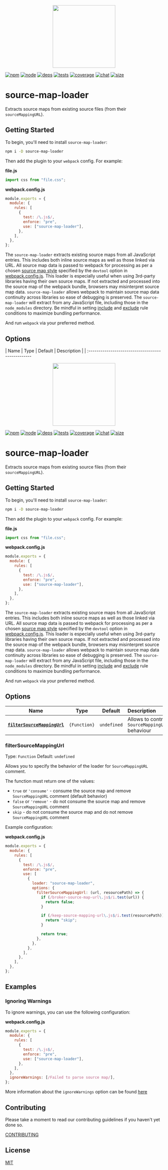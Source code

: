 <div align="center">
  <a href="https://github.com/webpack/webpack">
    <img width="200" height="200" src="https://webpack.js.org/assets/icon-square-big.svg">
  </a>
</div>

[![npm][npm]][npm-url]
[![node][node]][node-url]
[![deps][deps]][deps-url]
[![tests][tests]][tests-url]
[![coverage][cover]][cover-url]
[![chat][chat]][chat-url]
[![size][size]][size-url]

# source-map-loader

Extracts source maps from existing source files (from their <code>sourceMappingURL</code>).

## Getting Started

To begin, you'll need to install `source-map-loader`:

```bash
npm i -D source-map-loader
```

Then add the plugin to your `webpack` config. For example:

**file.js**

```js
import css from "file.css";
```

**webpack.config.js**

```js
module.exports = {
  module: {
    rules: [
      {
        test: /\.js$/,
        enforce: "pre",
        use: ["source-map-loader"],
      },
    ],
  },
};
```

The `source-map-loader` extracts existing source maps from all JavaScript entries.
This includes both inline source maps as well as those linked via URL.
All source map data is passed to webpack for processing as per a chosen [source map style](https://webpack.js.org/configuration/devtool/) specified by the `devtool` option in [webpack.config.js](https://webpack.js.org/configuration/).
This loader is especially useful when using 3rd-party libraries having their own source maps.
If not extracted and processed into the source map of the webpack bundle, browsers may misinterpret source map data. `source-map-loader` allows webpack to maintain source map data continuity across libraries so ease of debugging is preserved.
The `source-map-loader` will extract from any JavaScript file, including those in the `node_modules` directory.
Be mindful in setting [include](https://webpack.js.org/configuration/module/#rule-include) and [exclude](https://webpack.js.org/configuration/module/#rule-exclude) rule conditions to maximize bundling performance.

And run `webpack` via your preferred method.

## Options

|                          Name                           |     Type     |   Default   | Description                                    |
| :-------------------------------------------------<div align="center">
  <a href="https://github.com/webpack/webpack">
    <img width="200" height="200" src="https://webpack.js.org/assets/icon-square-big.svg">
  </a>
</div>

[![npm][npm]][npm-url]
[![node][node]][node-url]
[![deps][deps]][deps-url]
[![tests][tests]][tests-url]
[![coverage][cover]][cover-url]
[![chat][chat]][chat-url]
[![size][size]][size-url]

# source-map-loader

Extracts source maps from existing source files (from their <code>sourceMappingURL</code>).

## Getting Started

To begin, you'll need to install `source-map-loader`:

```bash
npm i -D source-map-loader
```

Then add the plugin to your `webpack` config. For example:

**file.js**

```js
import css from "file.css";
```

**webpack.config.js**

```js
module.exports = {
  module: {
    rules: [
      {
        test: /\.js$/,
        enforce: "pre",
        use: ["source-map-loader"],
      },
    ],
  },
};
```

The `source-map-loader` extracts existing source maps from all JavaScript entries.
This includes both inline source maps as well as those linked via URL.
All source map data is passed to webpack for processing as per a chosen [source map style](https://webpack.js.org/configuration/devtool/) specified by the `devtool` option in [webpack.config.js](https://webpack.js.org/configuration/).
This loader is especially useful when using 3rd-party libraries having their own source maps.
If not extracted and processed into the source map of the webpack bundle, browsers may misinterpret source map data. `source-map-loader` allows webpack to maintain source map data continuity across libraries so ease of debugging is preserved.
The `source-map-loader` will extract from any JavaScript file, including those in the `node_modules` directory.
Be mindful in setting [include](https://webpack.js.org/configuration/module/#rule-include) and [exclude](https://webpack.js.org/configuration/module/#rule-exclude) rule conditions to maximize bundling performance.

And run `webpack` via your preferred method.

## Options

|                          Name                           |     Type     |   Default   | Description                                    |
| :-----------------------------------------------------: | :----------: | :---------: | :--------------------------------------------- |
| **[`filterSourceMappingUrl`](#filtersourcemappingurl)** | `{Function}` | `undefined` | Allows to control `SourceMappingURL` behaviour |

### filterSourceMappingUrl

Type: `Function`
Default: `undefined`

Allows you to specify the behavior of the loader for `SourceMappingURL` comment.

The function must return one of the values:

- `true` or `'consume'` - consume the source map and remove `SourceMappingURL` comment (default behavior)
- `false` or `'remove'` - do not consume the source map and remove `SourceMappingURL` comment
- `skip` - do not consume the source map and do not remove `SourceMappingURL` comment

Example configuration:

**webpack.config.js**

```js
module.exports = {
  module: {
    rules: [
      {
        test: /\.js$/,
        enforce: "pre",
        use: [
          {
            loader: "source-map-loader",
            options: {
              filterSourceMappingUrl: (url, resourcePath) => {
                if (/broker-source-map-url\.js$/i.test(url)) {
                  return false;
                }

                if (/keep-source-mapping-url\.js$/i.test(resourcePath)) {
                  return "skip";
                }

                return true;
              },
            },
          },
        ],
      },
    ],
  },
};
```

## Examples

### Ignoring Warnings

To ignore warnings, you can use the following configuration:

**webpack.config.js**

```js
module.exports = {
  module: {
    rules: [
      {
        test: /\.js$/,
        enforce: "pre",
        use: ["source-map-loader"],
      },
    ],
  },
  ignoreWarnings: [/Failed to parse source map/],
};
```

More information about the `ignoreWarnings` option can be found [here](https://webpack.js.org/configuration/other-options/#ignorewarnings)

## Contributing

Please take a moment to read our contributing guidelines if you haven't yet done so.

[CONTRIBUTING](./.github/CONTRIBUTING.md)

## License

[MIT](./LICENSE)

[npm]: https://img.shields.io/npm/v/source-map-loader.svg
[npm-url]: https://npmjs.com/package/source-map-loader
[node]: https://img.shields.io/node/v/source-map-loader.svg
[node-url]: https://nodejs.org
[deps]: https://david-dm.org/webpack-contrib/source-map-loader.svg
[deps-url]: https://david-dm.org/webpack-contrib/source-map-loader
[tests]: https://github.com/webpack-contrib/source-map-loader/workflows/source-map-loader/badge.svg
[tests-url]: https://github.com/webpack-contrib/source-map-loader/actions
[cover]: https://codecov.io/gh/webpack-contrib/source-map-loader/branch/master/graph/badge.svg
[cover-url]: https://codecov.io/gh/webpack-contrib/source-map-loader
[chat]: https://badges.gitter.im/webpack/webpack.svg
[chat-url]: https://gitter.im/webpack/webpack
[size]: https://packagephobia.now.sh/badge?p=source-map-loader
[size-url]: https://packagephobia.now.sh/result?p=source-map-loader
